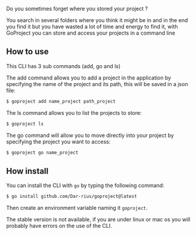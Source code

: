 
Do you sometimes forget where you stored your project ?


You search in several folders where you think it might be in and in the end you find it but you have wasted a lot of time and energy to find it, with
GoProject you can store and access your projects in a command line

## How to use 

This CLI has 3 sub commands (add, go and ls)


The add command allows you to add a project in the application by specifying the name of the project and its path, this will be saved in a json file:

```bash
$ goproject add name_project path_project
```

The ls command allows you to list the projects to store:

```bash 
$ goproject ls 
```

The go command will allow you to move directly into your project by specifying the project you want to access:

```bash
$ goproject go name_project
```


## How install

You can install the CLI with `go` by typing the following command:

```bash
$ go install github.com/Dar-rius/goproject@latest
```


Then create an environment variable naming it `goproject`.


The stable version is not available, if you are under linux or mac os you will probably have errors on the use of the CLI.

